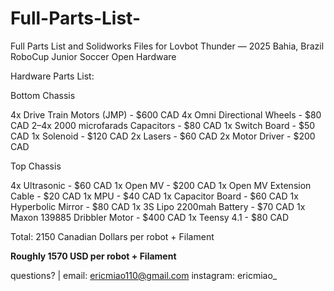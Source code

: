 # Full-Parts-List-
Full Parts List and Solidworks Files for Lovbot Thunder — 2025 Bahia, Brazil RoboCup Junior Soccer Open Hardware

Hardware Parts List:

Bottom Chassis

4x Drive Train Motors (JMP) - $600 CAD
4x Omni Directional Wheels - $80 CAD 
2–4x 2000 microfarads Capacitors - $80 CAD
1x Switch Board - $50 CAD
1x Solenoid - $120 CAD
2x Lasers - $60 CAD
2x Motor Driver - $200 CAD

Top Chassis

4x Ultrasonic - $60 CAD
1x Open MV - $200 CAD
1x Open MV Extension Cable - $20 CAD
1x MPU - $40 CAD
1x Capacitor Board - $60 CAD
1x Hyperbolic Mirror - $80 CAD
1x 3S Lipo 2200mah Battery - $70 CAD
1x Maxon 139885 Dribbler Motor - $400 CAD
1x Teensy 4.1 - $80 CAD

Total: 2150 Canadian Dollars per robot + Filament

**Roughly 1570 USD per robot + Filament**




questions? 
|
email: ericmiao110@gmail.com 
instagram: ericmiao_
